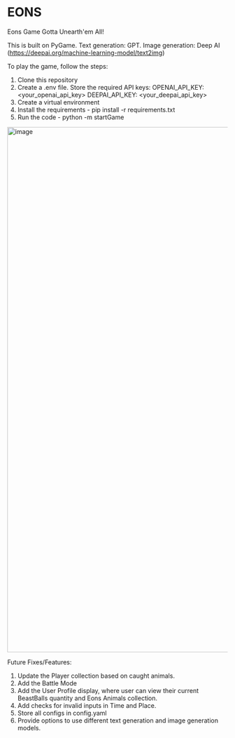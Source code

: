 # EONS
Eons Game 
Gotta Unearth'em All!

This is built on PyGame. 
Text generation: GPT.
Image generation: Deep AI (https://deepai.org/machine-learning-model/text2img)

To play the game, follow the steps:
1. Clone this repository
2. Create a .env file. Store the required API keys:
    OPENAI_API_KEY: <your_openai_api_key>
    DEEPAI_API_KEY: <your_deepai_api_key> 
4. Create a virtual environment
5. Install the requirements - pip install -r requirements.txt
6. Run the code - python -m startGame


<img width="1792" height="1198" alt="image" src="https://github.com/user-attachments/assets/f8fcecdc-4ef7-4420-a217-8c94e2b03ff8" />

Future Fixes/Features:
1. Update the Player collection based on caught animals.
2. Add the Battle Mode
3. Add the User Profile display, where user can view their current BeastBalls quantity and Eons Animals collection.
4. Add checks for invalid inputs in Time and Place.
5. Store all configs in config.yaml
6. Provide options to use different text generation and image generation models.
